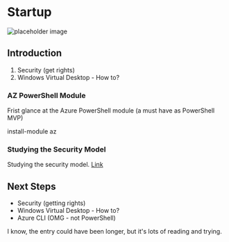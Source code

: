 # Startup
![placeholder image](https://cdna.artstation.com/p/assets/images/images/006/860/916/medium/marc-miquet-grivet-bilbo-ext-fini-photoshope.jpg?1501782354)

## Introduction

1. Security (get rights)
2. Windows Virtual Desktop - How to?

### AZ PowerShell Module

Frist glance at the Azure PowerShell module (a must have as PowerShell MVP)

install-module az

### Studying the Security Model

Studying the security model. [Link](https://docs.microsoft.com/en-us/learn/modules/manage-users-and-groups-in-aad/5-manage-aad-roles)

## Next Steps

* Security (getting rights)
* Windows Virtual Desktop - How to?
* Azure CLI (OMG - not PowerShell)

I know, the entry could have been longer, but it's lots of reading and trying.